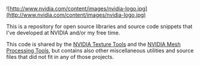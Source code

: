 ![http://www.nvidia.com/content/images/nvidia-logo.jpg](http://www.nvidia.com/content/images/nvidia-logo.jpg)

This is a repository for open source libraries and source code snippets that I've developed at NVIDIA and/or my free time.

This code is shared by the [NVIDIA Texture Tools](http://code.google.com/p/nvidia-texture-tools/) and the [NVIDIA Mesh Processing Tools](http://code.google.com/p/nvidia-mesh-tools/), but contains also other miscellaneous utilities and source files that did not fit in any of those projects.